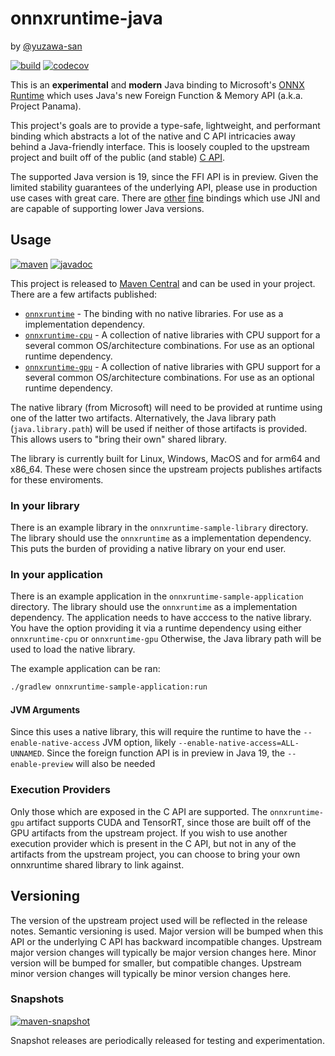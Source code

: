 # onnxruntime-java
by [@yuzawa-san](https://github.com/yuzawa-san/)

[![build](https://github.com/yuzawa-san/onnxruntime-java/workflows/build/badge.svg)](https://github.com/yuzawa-san/onnxruntime-java/actions)
[![codecov](https://codecov.io/gh/yuzawa-san/onnxruntime-java/branch/master/graph/badge.svg)](https://codecov.io/gh/yuzawa-san/onnxruntime-java)

This is an **experimental** and **modern** Java binding to Microsoft's [ONNX Runtime](https://github.com/microsoft/onnxruntime) which uses Java's new Foreign Function & Memory API (a.k.a. Project Panama).

This project's goals are to provide a type-safe, lightweight, and performant binding which abstracts a lot of the native and C API intricacies away behind a Java-friendly interface.
This is loosely coupled to the upstream project and built off of the public (and stable) [C API](https://onnxruntime.ai/docs/api/c/struct_ort_api.html).

The supported Java version is 19, since the FFI API is in preview.
Given the limited stability guarantees of the underlying API, please use in production use cases with great care.
There are [other](https://github.com/bytedeco/javacpp-presets/tree/master/onnxruntime) [fine](https://github.com/microsoft/onnxruntime/tree/main/java) bindings which use JNI and are capable of supporting lower Java versions.

## Usage

[![maven](https://img.shields.io/maven-central/v/com.jyuzawa/onnxruntime)](https://search.maven.org/artifact/com.jyuzawa/onnxruntime)
[![javadoc](https://javadoc.io/badge2/com.jyuzawa/onnxruntime/javadoc.svg)](https://javadoc.io/doc/com.jyuzawa/onnxruntime)

This project is released to [Maven Central](https://search.maven.org/artifact/com.jyuzawa/onnxruntime) and can be used in your project. There are a few artifacts published:

* [`onnxruntime`](https://search.maven.org/artifact/com.jyuzawa/onnxruntime) - The binding with no native libraries. For use as a implementation dependency.
* [`onnxruntime-cpu`](https://search.maven.org/artifact/com.jyuzawa/onnxruntime-cpu) - A collection of native libraries with CPU support for a several common OS/architecture combinations. For use as an optional runtime dependency.
* [`onnxruntime-gpu`](https://search.maven.org/artifact/com.jyuzawa/onnxruntime-gpu) - A collection of native libraries with GPU support for a several common OS/architecture combinations. For use as an optional runtime dependency.

The native library (from Microsoft) will need to be provided at runtime using one of the latter two artifacts. Alternatively, the Java library path (`java.library.path`) will be used if neither of those artifacts is provided.
This allows users to "bring their own" shared library.

The library is currently built for Linux, Windows, MacOS and for arm64 and x86_64.
These were chosen since the upstream projects publishes artifacts for these enviroments.

### In your library

There is an example library in the `onnxruntime-sample-library` directory.
The library should use the `onnxruntime` as a implementation dependency.
This puts the burden of providing a native library on your end user.

### In your application

There is an example application in the `onnxruntime-sample-application` directory.
The library should use the `onnxruntime` as a implementation dependency.
The application needs to have acccess to the native library.
You have the option providing it via a runtime dependency using either `onnxruntime-cpu` or `onnxruntime-gpu`
Otherwise, the Java library path will be used to load the native library.


The example application can be ran:
````bash
./gradlew onnxruntime-sample-application:run
````

#### JVM Arguments

Since this uses a native library, this will require the runtime to have the `--enable-native-access` JVM option, likely `--enable-native-access=ALL-UNNAMED`.
Since the foreign function API is in preview in Java 19, the `--enable-preview` will also be needed

### Execution Providers

Only those which are exposed in the C API are supported.
The `onnxruntime-gpu` artifact supports CUDA and TensorRT, since those are built off of the GPU artifacts from the upstream project.
If you wish to use another execution provider which is present in the C API, but not in any of the artifacts from the upstream project, you can choose to bring your own onnxruntime shared library to link against.

## Versioning

The version of the upstream project used will be reflected in the release notes.
Semantic versioning is used.
Major version will be bumped when this API or the underlying C API has backward incompatible changes.
Upstream major version changes will typically be major version changes here.
Minor version will be bumped for smaller, but compatible changes.
Upstream minor version changes will typically be minor version changes here.

### Snapshots

[![maven-snapshot](https://img.shields.io/maven-metadata/v?metadataUrl=https%3A%2F%2Fs01.oss.sonatype.org%2Fcontent%2Frepositories%2Fsnapshots%2Fcom%2Fjyuzawa%2Fonnxruntime%2Fmaven-metadata.xml)](https://s01.oss.sonatype.org/content/repositories/snapshots/com/jyuzawa/onnxruntime/)

Snapshot releases are periodically released for testing and experimentation.
